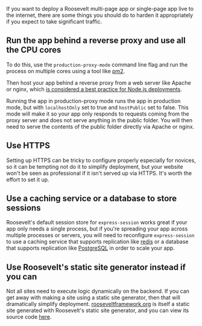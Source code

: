 If you want to deploy a Roosevelt multi-page app or single-page app live to the internet, there are some things you should do to harden it appropriately if you expect to take significant traffic.

## Run the app behind a reverse proxy and use all the CPU cores

To do this, use the `production-proxy-mode` command line flag and run the process on multiple cores using a tool like [pm2](https://pm2.io/docs/runtime/guide/load-balancing/).

Then host your app behind a reverse proxy from a web server like Apache or nginx, which [is considered a best practice for Node.js deployments](https://expressjs.com/en/advanced/best-practice-performance.html#use-a-reverse-proxy).

Running the app in production-proxy mode runs the app in production mode, but with `localhostOnly` set to true and `hostPublic` set to false. This mode will make it so your app only responds to requests coming from the proxy server and does not serve anything in the public folder. You will then need to serve the contents of the public folder directly via Apache or nginx.

## Use HTTPS

Setting up HTTPS can be tricky to configure properly especially for novices, so it can be tempting not do it to simplify deployment, but your website won't be seen as professional if it isn't served up via HTTPS. It's worth the effort to set it up.

## Use a caching service or a database to store sessions

Roosevelt's default session store for `express-session` works great if your app only needs a single process, but if you're spreading your app across multiple processes or servers, you will need to reconfigure `express-session` to use a caching service that supports replication like [redis](https://en.wikipedia.org/wiki/Redis) or a database that supports replication like [PostgreSQL](https://en.wikipedia.org/wiki/PostgreSQL) in order to scale your app.

## Use Roosevelt's static site generator instead if you can

Not all sites need to execute logic dynamically on the backend. If you can get away with making a site using a static site generator, then that will dramatically simplify deployment. [rooseveltframework.org](https://rooseveltframework.org) is itself a static site generated with Roosevelt's static site generator, and you can view its source code [here](https://github.com/rooseveltframework/roosevelt-website).
